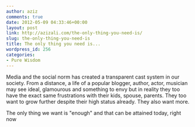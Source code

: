 ```yaml
---
author: aziz
comments: true
date: 2012-05-09 04:33:46+00:00
layout: post
link: http://azizali.com/the-only-thing-you-need-is/
slug: the-only-thing-you-need-is
title: The only thing you need is...
wordpress_id: 256
categories:
- Pure Wisdom
---
```


Media and the social norm has created a transparent cast system in our society. From a distance, a life of a popular blogger, author, actor, musician may see ideal, glamourous and something to envy but in reality they too have the exact same frustrations with their kids, spouse, parents. They too want to grow further despite their high status already. They also want more.

The only thing we want is "enough" and that can be attained today, right now
